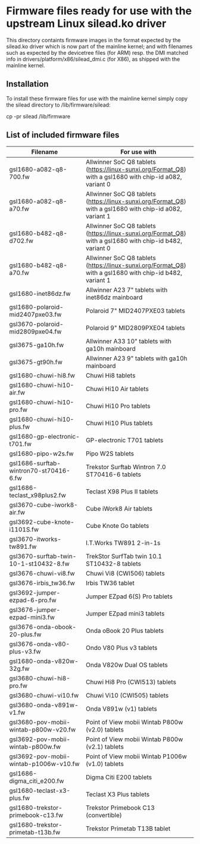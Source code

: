 # Firmware files ready for use with the upstream Linux silead.ko driver

This directory containts firmware images in the format expected by
the silead.ko driver which is now part of the mainline kernel; and
with filenames such as expected by the devicetree files (for ARM) resp.
the DMI matched info in drivers/platform/x86/silead_dmi.c (for X86), as
shipped with the mainline kernel.

## Installation

To install these firmware files for use with the mainline kernel
simply copy the silead directory to /lib/firmware/silead:

   cp -pr silead /lib/firmware

## List of included firmware files

| Filename                               | For use with |
|----------------------------------------|--------------|
| gsl1680-a082-q8-700.fw                 | Allwinner SoC Q8 tablets (https://linux-sunxi.org/Format_Q8) with a gsl1680 with chip-id a082, variant 0 |
| gsl1680-a082-q8-a70.fw                 | Allwinner SoC Q8 tablets (https://linux-sunxi.org/Format_Q8) with a gsl1680 with chip-id a082, variant 1 |
| gsl1680-b482-q8-d702.fw                | Allwinner SoC Q8 tablets (https://linux-sunxi.org/Format_Q8) with a gsl1680 with chip-id b482, variant 0 |
| gsl1680-b482-q8-a70.fw                 | Allwinner SoC Q8 tablets (https://linux-sunxi.org/Format_Q8) with a gsl1680 with chip-id b482, variant 1 |
| gsl1680-inet86dz.fw                    | Allwinner A23 7" tablets with inet86dz mainboard |
| gsl1680-polaroid-mid2407pxe03.fw       | Polaroid 7" MID2407PXE03 tablets |
| gsl3670-polaroid-mid2809pxe04.fw       | Polaroid 9" MID2809PXE04 tablets |
| gsl3675-ga10h.fw                       | Allwinner A33 10" tablets with ga10h mainboard |
| gsl3675-gt90h.fw                       | Allwinner A23 9" tablets with ga10h mainboard |
| gsl1680-chuwi-hi8.fw                   | Chuwi Hi8 tablets |
| gsl1680-chuwi-hi10-air.fw              | Chuwi Hi10 Air tablets |
| gsl1680-chuwi-hi10-pro.fw              | Chuwi Hi10 Pro tablets |
| gsl1680-chuwi-hi10-plus.fw              | Chuwi Hi10 Plus tablets |
| gsl1680-gp-electronic-t701.fw          | GP-electronic T701 tablets |
| gsl1680-pipo-w2s.fw                    | Pipo W2S tablets |
| gsl1686-surftab-wintron70-st70416-6.fw | Trekstor Surftab Wintron 7.0 ST70416-6 tablets |
| gsl1686-teclast_x98plus2.fw            | Teclast X98 Plus II tablets |
| gsl3670-cube-iwork8-air.fw             | Cube iWork8 Air tablets |
| gsl3692-cube-knote-i1101S.fw           | Cube Knote Go tablets |
| gsl3670-itworks-tw891.fw               | I.T.Works TW891 2-in-1s |
| gsl3670-surftab-twin-10-1-st10432-8.fw | TrekStor SurfTab twin 10.1 ST10432-8 tablets |
| gsl3676-chuwi-vi8.fw                   | Chuwi Vi8 (CWI506) tablets |
| gsl3676-irbis_tw36.fw                  | Irbis TW36 tablet |
| gsl3692-jumper-ezpad-6-pro.fw          | Jumper EZpad 6(S) Pro tablets |
| gsl3676-jumper-ezpad-mini3.fw          | Jumper EZpad mini3 tablets |
| gsl3676-onda-obook-20-plus.fw          | Onda oBook 20 Plus tablets |
| gsl3676-onda-v80-plus-v3.fw            | Ondo V80 Plus v3 tablets |
| gsl1680-onda-v820w-32g.fw              | Onda V820w Dual OS tablets |
| gsl3680-chuwi-hi8-pro.fw               | Chuwi Hi8 Pro (CWI513) tablets |
| gsl3680-chuwi-vi10.fw                  | Chuwi Vi10 (CWI505) tablets |
| gsl3680-onda-v891w-v1.fw               | Onda V891w (v1) tablets |
| gsl3680-pov-mobii-wintab-p800w-v20.fw  | Point of View mobii Wintab P800w (v2.0) tablets |
| gsl3692-pov-mobii-wintab-p800w.fw      | Point of View mobii Wintab P800w (v2.1) tablets |
| gsl3692-pov-mobii-wintab-p1006w-v10.fw | Point of View mobii Wintab P1006w (v1.0) tablets |
| gsl1686-digma_citi_e200.fw             | Digma Citi E200 tablets |
| gsl1680-teclast-x3-plus.fw             | Teclast X3 Plus tablets |
| gsl1680-trekstor-primebook-c13.fw      | Trekstor Primebook C13 (convertible) |
| gsl1680-trekstor-primetab-t13b.fw      | Trekstor Primetab T13B tablet |
